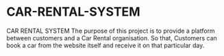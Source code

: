 # CAR-RENTAL-SYSTEM
CAR RENTAL SYSTEM
The purpose of this project is to provide a platform between customers and a Car Rental organisation. So that, Customers can book a car from the website itself and receive it on that particular day.
